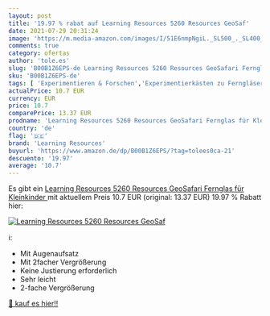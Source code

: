 ```yaml
---
layout: post
title: '19.97 % rabat auf Learning Resources 5260 Resources GeoSaf'
date: 2021-07-29 20:31:24
image: 'https://m.media-amazon.com/images/I/51E6nmpNgiL._SL500_._SL400_.jpg'
comments: true
category: ofertas
author: 'tole.es'
slug: 'B00B1Z6EPS-de Learning Resources 5260 Resources GeoSafari Fernglas für...'
sku: 'B00B1Z6EPS-de'
tags: [ 'Experimentieren & Forschen','Experimentierkästen zu Ferngläsern','Experimentierkästen zur Optik','Spielzeug','learning resources', ]
actualPrice: 10.7 EUR
currency: EUR
price: 10.7
comparePrice: 13.37 EUR
prodname: 'Learning Resources 5260 Resources GeoSafari Fernglas für Kleinkinder '
country: 'de'
flag: '🇩🇪'
brand: 'Learning Resources'
buyurl: 'https://www.amazon.de/dp/B00B1Z6EPS/?tag=tolees0ca-21'
descuento: '19.97'
average: '10.7'
---
```


Es gibt ein [Learning Resources 5260 Resources GeoSafari Fernglas für Kleinkinder ](https://www.amazon.de/dp/B00B1Z6EPS/?tag=tolees0ca-21) mit aktuellem Preis 10.7 EUR (original: 13.37 EUR) 19.97 % Rabatt hier:

[![Learning Resources 5260 Resources GeoSaf](https://m.media-amazon.com/images/I/51E6nmpNgiL._SL500_._SL400_.jpg)](https://www.amazon.de/dp/B00B1Z6EPS/?tag=tolees0ca-21)

ℹ️:

- Mit Augenaufsatz
- Mit 2facher Vergrößerung
- Keine Justierung erforderlich
- Sehr leicht
- 2-fache Vergrößerung

[🛒 kauf es hier!!](https://www.amazon.de/dp/B00B1Z6EPS/?tag=tolees0ca-21)
